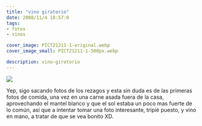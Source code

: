 ```yaml
---
title: "vino giratorio"
date: 2008/11/4 18:57:0
tags: 
- fotos
- vinos

cover_image: PICT21211-1-original.webp
cover_image_small: PICT21211-1-500px.webp

description: vino-giratorio
---
```



[![](PICT21211-1)](PICT21211-1-original.webp)  

Yep, sigo sacando fotos de los rezagos y esta sin duda es de las primeras fotos de comida, una vez en una carne asada fuera de la casa, aprovechando el mantel blanco y que el sol estaba un poco mas fuerte de lo común, así que a intentar tomar una foto interesante, tripié puesto, y vino en mano, a tratar de que se vea bonito XD.
